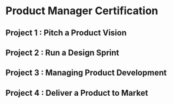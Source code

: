# Product Manager Certification

## Project 1 : Pitch a Product Vision

## Project 2 : Run a Design Sprint

## Project 3 : Managing Product Development

## Project 4 : Deliver a Product to Market